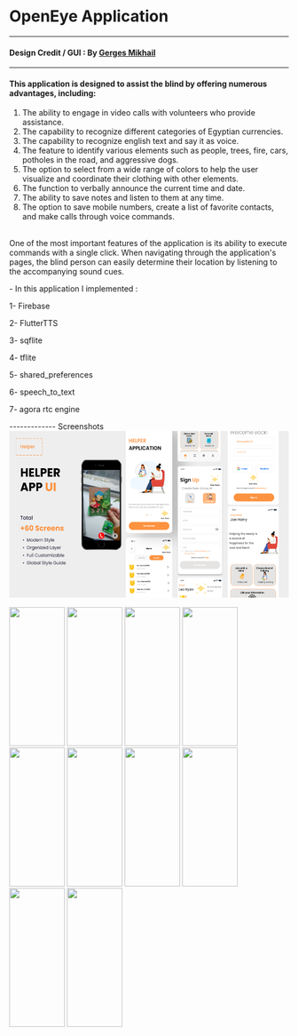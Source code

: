 # OpenEye Application
-------------
#### Design Credit / GUI : By  [Gerges Mikhail](https://www.linkedin.com/in/gerges-mikhail-8578661ba/)
-------------
#### This application is designed to assist the blind by offering numerous advantages, including:
1. The ability to engage in video calls with volunteers who provide assistance.
2. The capability to recognize different categories of Egyptian currencies.
3. The capability to recognize english text and say it as voice.
4. The feature to identify various elements such as people, trees, fire, cars, potholes in the road, and aggressive dogs.
5. The option to select from a wide range of colors to help the user visualize and coordinate their clothing with other elements.
6. The function to verbally announce the current time and date.
7. The ability to save notes and listen to them at any time.
8. The option to save mobile numbers, create a list of favorite contacts, and make calls through voice commands.
<br>
One of the most important features of the application is its ability to execute commands with a single click. When navigating through the application's pages, the blind person can easily determine their location by listening to the accompanying sound cues.
<p>
- In this application I implemented :
<p>1- Firebase</p>
<p>2- FlutterTTS</p>
<p>3- sqflite</p>
<p>4- tflite</p>
<p>5- shared_preferences</p>
<p>6- speech_to_text</p>
<p>7- agora rtc engine</p>
</p>
-------------  
Screenshots 
<img src="assets/Cover.png" width="600" height="300" />
<p float="left">
<p float="left">
<img src="images/1.jpg" width="100" height="250" />
<img src="images/2.jpg" width="100" height="250" />
<img src="images/3.jpg" width="100" height="250" />
<img src="images/4.jpg" width="100" height="250" />
<img src="images/5.jpg" width="100" height="250" />
<img src="images/6.jpg" width="100" height="250" />
<img src="images/7.jpg" width="100" height="250" />
<img src="images/8.jpg" width="100" height="250" />
<img src="images/9.jpg" width="100" height="250" />
<img src="images/10.jpg" width="100" height="250" />
</p>


